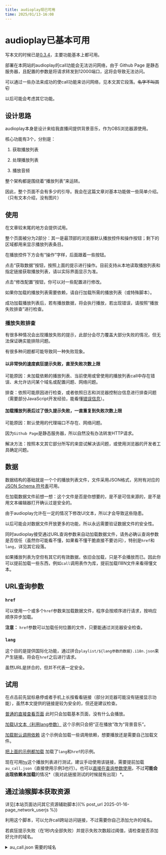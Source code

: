 ```yaml
---
title: audioplay现已可用
time: 2025/01/13-16:08
---
```


# audioplay已基本可用

写本文的时候已是[0.3.4](/docs/changelog.html?href=audioplay.html)，主要功能基本上都可用。

部署在本网站的audioplay的call功能会无法访问网络，由于 Github Page 是静态服务器，且配置的参数是将请求转发到12000端口，这将会导致无法访问。

可以通过一些办法来成功的使call功能来访问网络，见本文其它段落。~~名字不叫其它~~

以后可能会考虑其它功能。

## 设计思路

audioplay本身是设计来给我直播间提供背景音乐，作为OBS浏览器源使用。

核心功能有3个，分别是：

1. 获取播放列表

2. 处理播放列表

3. 播放音频

整个架构都是围绕着“播放列表”来运转。

因此，整个页面不会有多少的引导。我会在这篇文章对基本功能做一些简单介绍。（只有文本介绍，没有图片）

## 使用

在文章较末尾的地方会提供试用。

整个页面被分为2部分：其一是最顶部的浏览器默认播放控件和操作按钮；剩下的区域都用来显示播放列表条目。

在播放控件下方会有“操作”字样，后面跟着一些按钮。

点击“获取数据”按钮，按照上面的提示进行操作。目前支持从本地读取播放列表和指定链接获取播放列表，请以实际界面显示为准。

点击“修改配置”按钮，你可以对一些配置进行修改。

<!-- 点击“操作:”本身，当处于调试模式下会启用调试功能；若不处于调试模式下可能会报错。 -->

如果你加载的播放列表需要依赖，请自行加载所需的播放列表（或特殊脚本）。

成功加载播放列表后，若有播放数据，将会执行播放，若出现错误，请按照“播放失败排查”进行检查。

### 播放失败排查

有很多种情况会出现播放失败的提示，此部分会尽力覆盖大部分失败的情况，但无法保证确实能排除问题。

有很多种问题都可能导致同一种失败现象。

#### 以非常快的速度疯狂提示失败，直至失败次数上限

可能原因：未加载依赖的播放列表、当前使用或曾使用的播放列表call中存在错误、未允许访问某个域名或配置问题、网络问题。

排查：依照可能原因进行检查，或者依照日志和浏览器控制台信息进行排查问题（需要部分JavaScript开发经验，能看懂<a href="https://developer.mozilla.org/zh-CN/docs/Web/JavaScript/Reference/Errors" title="JavaScript 错误参考" rel="external">错误信息</a>）。

#### 加载播放列表后过了很久提示失败，一直重复到失败次数上限

可能原因：默认使用的代理端口不存在、网络问题。

因为`Github Page`是静态服务器，所以自然没有办法转发HTTP请求。

解决方法：按照本文其它部分所写的来尝试解决该问题，或使用浏览器的开发者工具确定问题。

## 数据

数据结构的基础就是一个个的播放列表文件，文件采用JSON格式，另附有对应的[JSON Schema 符号表](/assets/symbol/JSON_Schema/playlist.schema.json)可用。

在加载数据文件前想一想：这个文件是否是你想要的，是不是可信来源的，是不是用文本编辑器打开确认过是安全的。

由于audioplay允许在一定的情况下修改UI文本，所以才会导致这些隐患。

以后可能会对数据文件开放更多的功能，所以永远需要验证数据文件的安全性。

同时audioplay接受通过URL查询参数来自动加载数据文件，请务必确认查询参数是否信任（虽然你可能看不懂，如果看不懂干脆直接不要访问），特别是`href`和`lang`，详见其它段落。

如果播放列表为空但有其它的有效数据，依旧会加载，只是不会播放而已。因此你可以提前加载一些东西，例如`call`调用表作为库，提前加载I18N文件来看得懂文本。

## URL查询参数

### `href`

可以使用一个或多个`href`参数来加载数据文件，程序会按顺序进行请求，按响应顺序异步加载。

**注意：** `href`参数可以加载任何位置的文件，只要能通过浏览器安全检查。

### `lang`

这个目的是提供国际化功能，通过拼合`playlist/${lang参数的数据}.i18n.json`来产生链接。将会在`href`之后进行请求。

虽然URL是拼合的，但并不代表一定安全。

## 试用

在点击前先鼠标悬停或者手机上长按看看链接（部分浏览器可能没有链接显示功能），虽然本文提供的链接是较为安全的，但还是建议检查。

[普通的直接查看页面](/assets/audioplay.html) 此时只会加载基本页面，没有什么会播放。

[加载UI文本（利用lang参数）](/assets/audioplay.html?lang=live) 这个示例只会把“正在播放”改为“背景音乐”。

[加载默认调用依赖](/assets/audioplay.html?href=playlist%2Fau_call.json) 这个示例会加载一些调用依赖，想要播放还是需要自己加载文件。

[把上面的示例都加载](/assets/audioplay.html?lang=live&href=playlist%2Fau_call.json) 加载了`lang`和`href`的示例。

现在可用[hy](/assets/playlist/mhya_w4y.json)这个播放列表进行测试，建议手动使用该链接，需要提前加载`au_call.json`（直接使用示例3也行）。也可以[直接在查询参数使用](/assets/audioplay.html?href=playlist%2Fau_call.json&href=playlist%2Fmhya_w4y.json)，不过**可能会出现依赖未加载**的情况*（我对此链接测试的时候就有出现）*。

## 通过油猴脚本获取资源

详见[本站页面访问其它资源辅助脚本]({% post_url 2025-01-16-page_network_userjs %})

利用这个脚本，可以允许call跨站访问链接，不过需要你自己添加允许的域名。

若疯狂提示失败（在1秒内全部失败）并提示失败次数超过阈值，请检查是否添加好允许的域名。

<details>
<summary>au_call.json 需要的域名</summary>
<p><code>music.163.com</code> <del>另附<a href="/static/tools/getwyyyypl.py">简单的播放列表转换</a>（不提供帮助支持）</del><ins></ins></p>
</details>
